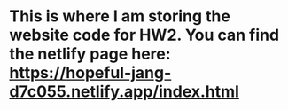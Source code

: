 # This is where I am storing the website code for HW2. You can find the netlify page here: https://hopeful-jang-d7c055.netlify.app/index.html
